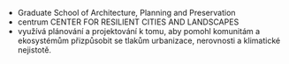 - Graduate School of Architecture, Planning and Preservation
- centrum CENTER FOR RESILIENT CITIES AND LANDSCAPES
- využívá plánování a projektování k tomu, aby pomohl komunitám a ekosystémům přizpůsobit se tlakům urbanizace, nerovnosti a klimatické nejistotě.